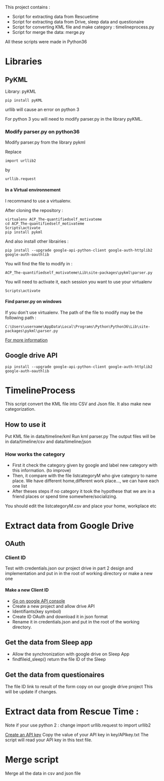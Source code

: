 This project contains :  
* Script for extracting data from Rescuetime 
* Script for extracting data from Drive, sleep data and questionaire
* Script for converting KML file and make category : timelineprocess.py
* Script for merge the data: merge.py 

All these scripts were made in Python36
# Libraries
## PyKML

Library: pyKML
```
pip install pyKML
```

urllib will cause an error on python 3

For python 3 you will need to modify parser.py in the library pyKML.
### Modify parser.py on python36
Modify parser.py from the library pykml

Replace 
```
import urllib2
```
by 
```
urllib.request
```
#### In a Virtual environnement 
I recommand to use a virtualenv.

After cloning the repository :
```
virtualenv ACP_The-quantifiedself_motivateme
cd ACP_The-quantifiedself_motivateme
Scripts\activate 
pip install pykml
```
And also install other librairies :
```
pip install --upgrade google-api-python-client google-auth-httplib2 google-auth-oauthlib
```
You will find the file to modify in : 
```
ACP_The-quantifiedself_motivateme\Lib\site-packages\pykml\parser.py
```
You will need to activate it, each session you want to use your virtualenv
```
Scripts\activate 
```

#### Find parser.py on windows 
If you don't use virtualenv.
The path of the file to modify may be the following path :
```
C:\Users\username\AppData\Local\Programs\Python\Python36\Lib\site-packages\pykml\parser.py
```

[For more information](https://hk.saowen.com/a/842ebc6395113594f3132b11c04f46c77f74ffd55e6c85f5d3063d8d36eb7314)

## Google drive API 
```
pip install --upgrade google-api-python-client google-auth-httplib2 google-auth-oauthlib
```


# TimelineProcess 
This script convert the KML file into CSV and Json file. It also make new categorization. 

## How to use it 

Put KML file in data/timeline/kml
Run kml parser.py 
The output files will be in data/timeline/csv and data/timeline/json 

### How works the category

* First it check the category given by google and label new category with this information. (to improve)
* Then, it compare with the file listcategoryM who give category to name place. We have different home,different work place..., we can have each one list
* After theses steps if no category it took the hypothese that we are in a friend places or spend time somewhere/socializing.

You should edit the listcategoryM.csv and place your home, workplace etc

# Extract data from Google Drive 
## OAuth 
### Client ID
Test with credentials.json our project drive in part 2 design and implementation and put in in the root of working directory or make a new one
#### Make a new Client ID
* [Go on google API console](https://console.developers.google.com/) 
* Create a new project and allow drive API
* Identifiants(key symbol) 
* Create ID OAuth and download it in json format
* Rename it in credentials.json and put in the root of the working directory. 

## Get the data from Sleep app 
* Allow the synchronization with google drive on Sleep App
* findfileid_sleep() return the file ID of the Sleep  
## Get the data from questionaires 
The file ID link to result of the form copy on our google drive project
This will be update if changes.

# Extract data from Rescue Time : 
Note if your use python 2 : change import urllib.request to import urllib2

[Create an API key](https://www.rescuetime.com/anapi/manage) 
Copy the value of your API key in key/APIkey.txt 
The script will read your API key in this text file.

# Merge script 

Merge all the data in csv and json file 

